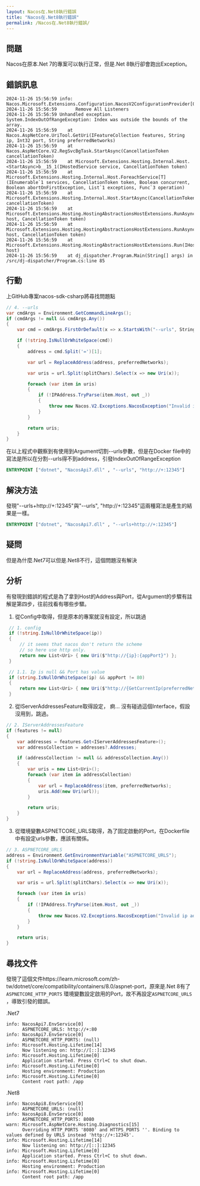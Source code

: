 ```yaml
---
layout: Nacos在.Net8執行錯誤
title: "Nacos在.Net8執行錯誤"
permalink: /Nacos在.Net8執行錯誤/
---
```


## 問題
Nacos在原本.Net 7的專案可以執行正常，但是.Net 8執行卻會跑出Exception。

## 錯誤訊息
``` log
2024-11-26 15:56:59 info: Nacos.Microsoft.Extensions.Configuration.NacosV2ConfigurationProvider[0]
2024-11-26 15:56:59       Remove All Listeners
2024-11-26 15:56:59 Unhandled exception. System.IndexOutOfRangeException: Index was outside the bounds of the array.
2024-11-26 15:56:59    at Nacos.AspNetCore.UriTool.GetUri(IFeatureCollection features, String ip, Int32 port, String preferredNetworks)
2024-11-26 15:56:59    at Nacos.AspNetCore.V2.RegSvcBgTask.StartAsync(CancellationToken cancellationToken)
2024-11-26 15:56:59    at Microsoft.Extensions.Hosting.Internal.Host.<StartAsync>b__15_1(IHostedService service, CancellationToken token)
2024-11-26 15:56:59    at Microsoft.Extensions.Hosting.Internal.Host.ForeachService[T](IEnumerable`1 services, CancellationToken token, Boolean concurrent, Boolean abortOnFirstException, List`1 exceptions, Func`3 operation)
2024-11-26 15:56:59    at Microsoft.Extensions.Hosting.Internal.Host.StartAsync(CancellationToken cancellationToken)
2024-11-26 15:56:59    at Microsoft.Extensions.Hosting.HostingAbstractionsHostExtensions.RunAsync(IHost host, CancellationToken token)
2024-11-26 15:56:59    at Microsoft.Extensions.Hosting.HostingAbstractionsHostExtensions.RunAsync(IHost host, CancellationToken token)
2024-11-26 15:56:59    at Microsoft.Extensions.Hosting.HostingAbstractionsHostExtensions.Run(IHost host)
2024-11-26 15:56:59    at dj_dispatcher.Program.Main(String[] args) in /src/dj-dispatcher/Program.cs:line 85
```

## 行動
上GitHub專案nacos-sdk-csharp將尋找問題點
``` C#
// 4. --urls
var cmdArgs = Environment.GetCommandLineArgs();
if (cmdArgs != null && cmdArgs.Any())
{
    var cmd = cmdArgs.FirstOrDefault(x => x.StartsWith("--urls", StringComparison.OrdinalIgnoreCase));

    if (!string.IsNullOrWhiteSpace(cmd))
    {
        address = cmd.Split('=')[1];

        var url = ReplaceAddress(address, preferredNetworks);

        var uris = url.Split(splitChars).Select(x => new Uri(x));

        foreach (var item in uris)
        {
            if (!IPAddress.TryParse(item.Host, out _))
            {
                throw new Nacos.V2.Exceptions.NacosException("Invalid ip address from --urls");
            }
        }

        return uris;
    }
}
```

在以上程式中觀察到有使用到Argument切割--urls參數，但是在Docker file中的寫法是所以在分割--urls得不到address，引發IndexOutOfRangeException
``` Dockerfile
ENTRYPOINT ["dotnet", "NacosApi7.dll" , "--urls", "http://+:12345"]
```

## 解決方法
發現"--urls+http://+:12345"與"--urls", "http://+:12345"這兩種寫法是產生的結果是一樣。
``` Dockerfile
ENTRYPOINT ["dotnet", "NacosApi7.dll" , "--urls+http://+:12345"]
```

## 疑問
但是為什麼.Net7可以但是.Net8不行，這個問題沒有解決

## 分析
有發現到錯誤的程式是為了拿到Host的Address與Port，從Argument的步驟有註解是第四步，往前找看有哪些步驟。

1. 從Config中取得，但是原本的專案就沒有設定，所以跳過
``` C#
 // 1. config
 if (!string.IsNullOrWhiteSpace(ip))
 {
     // it seems that nacos don't return the scheme
     // so here use http only.
     return new List<Uri> { new Uri($"http://{ip}:{appPort}") };
 }

 // 1.1. Ip is null && Port has value
 if (string.IsNullOrWhiteSpace(ip) && appPort != 80)
 {
     return new List<Uri> { new Uri($"http://{GetCurrentIp(preferredNetworks)}:{appPort}") };
 }
```

2. 從IServerAddressesFeature取得設定， 痾... 沒有碰過這個Interface，假設沒用到，跳過。
``` C#
// 2. IServerAddressesFeature
if (features != null)
{
    var addresses = features.Get<IServerAddressesFeature>();
    var addressCollection = addresses?.Addresses;

    if (addressCollection != null && addressCollection.Any())
    {
        var uris = new List<Uri>();
        foreach (var item in addressCollection)
        {
            var url = ReplaceAddress(item, preferredNetworks);
            uris.Add(new Uri(url));
        }

        return uris;
    }
}
```

3. 從環境變數ASPNETCORE_URLS取得，為了固定啟動的Port，在Dockerfile中有設定urls參數，應該有關係。
``` C#
// 3. ASPNETCORE_URLS
address = Environment.GetEnvironmentVariable("ASPNETCORE_URLS");
if (!string.IsNullOrWhiteSpace(address))
{
    var url = ReplaceAddress(address, preferredNetworks);

    var uris = url.Split(splitChars).Select(x => new Uri(x));

    foreach (var item in uris)
    {
        if (!IPAddress.TryParse(item.Host, out _))
        {
            throw new Nacos.V2.Exceptions.NacosException("Invalid ip address from ASPNETCORE_URLS");
        }
    }

    return uris;
}
```

## 尋找文件
發現了這個文件https://learn.microsoft.com/zh-tw/dotnet/core/compatibility/containers/8.0/aspnet-port，原來是.Net 8有了`ASPNETCORE_HTTP_PORTS` 環境變數設定啟用的Port，故不再設定`ASPNETCORE_URLS` ，導致引發的錯誤。

.Net7
``` log
info: NacosApi7.EnvService[0]
      ASPNETCORE_URLS: http://+:80
info: NacosApi7.EnvService[0]
      ASPNETCORE_HTTP_PORTS: (null)
info: Microsoft.Hosting.Lifetime[14]
      Now listening on: http://[::]:12345
info: Microsoft.Hosting.Lifetime[0]
      Application started. Press Ctrl+C to shut down.
info: Microsoft.Hosting.Lifetime[0]
      Hosting environment: Production
info: Microsoft.Hosting.Lifetime[0]
      Content root path: /app
```

.Net8
``` log
info: NacosApi8.EnvService[0]
      ASPNETCORE_URLS: (null)
info: NacosApi8.EnvService[0]
      ASPNETCORE_HTTP_PORTS: 8080
warn: Microsoft.AspNetCore.Hosting.Diagnostics[15]
      Overriding HTTP_PORTS '8080' and HTTPS_PORTS ''. Binding to values defined by URLS instead 'http://+:12345'.
info: Microsoft.Hosting.Lifetime[14]
      Now listening on: http://[::]:12345
info: Microsoft.Hosting.Lifetime[0]
      Application started. Press Ctrl+C to shut down.
info: Microsoft.Hosting.Lifetime[0]
      Hosting environment: Production
info: Microsoft.Hosting.Lifetime[0]
      Content root path: /app
```
